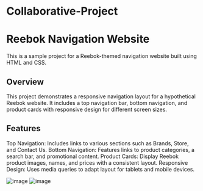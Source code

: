 # Collaborative-Project




# Reebok Navigation Website
This is a sample project for a Reebok-themed navigation website built using HTML and CSS.
## Overview
This project demonstrates a responsive navigation layout for a hypothetical Reebok website. It includes a top navigation bar, bottom navigation, and product cards with responsive design for different screen sizes.


## Features
Top Navigation: Includes links to various sections such as Brands, Store, and Contact Us.
Bottom Navigation: Features links to product categories, a search bar, and promotional content.
Product Cards: Display Reebok product images, names, and prices with a consistent layout.
Responsive Design: Uses media queries to adapt layout for tablets and mobile devices.

![image](https://github.com/Sumithra49/Collaborative-Project/assets/141726527/740e5dcf-39bb-49e4-840b-2a191cef8159)
![image](https://github.com/Sumithra49/Collaborative-Project/assets/141726527/d5a64934-7274-435e-beb8-319aee79165f)

